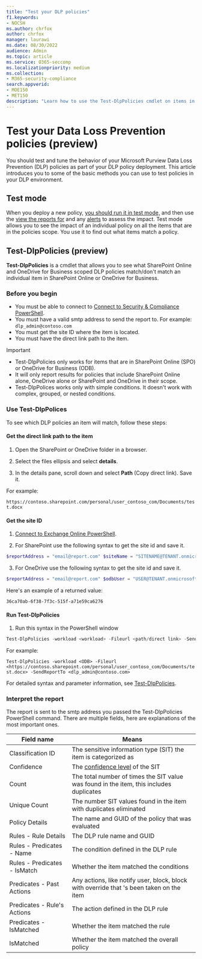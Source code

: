 ```yaml
---
title: "Test your DLP policies"
f1.keywords:
- NOCSH
ms.author: chrfox
author: chrfox
manager: laurawi
ms.date: 08/30/2022
audience: Admin
ms.topic: article
ms.service: O365-seccomp
ms.localizationpriority: medium
ms.collection:
- M365-security-compliance
search.appverid:
- MOE150
- MET150
description: "Learn how to use the Test-DlpPolicies cmdlet on items in SharePoint Online and OneDrive for Business to see which DLP policies are matched"
---
```


# Test your Data Loss Prevention policies (preview)
 
You should test and tune the behavior of your Microsoft Purview Data Loss Prevention (DLP) policies as part of your DLP policy deployment. This article introduces you to some of the basic methods you can use to test policies in your DLP environment.

## Test mode

When you deploy a new policy, [you should run it in test mode,](dlp-overview-plan-for-dlp.md#policy-deployment) and then use the [view the reports for](view-the-dlp-reports.md) and any [alerts](dlp-alerts-dashboard-learn.md) to assess the impact. Test mode allows you to see the impact of an individual policy on all the items that are in the policies scope. You use it to find out what items match a policy.

## Test-DlpPolicies (preview)

**Test-DlpPolicies** is a cmdlet that allows you to see what SharePoint Online and OneDrive for Business scoped DLP policies match/don't match an individual item in SharePoint Online or OneDrive for Business. 

### Before you begin

- You must be able to connect to [Connect to Security & Compliance PowerShell](/powershell/exchange/exchange-online-powershell).
- You must have a valid smtp address to send the report to. For example: `dlp_admin@contoso.com`
- You must get the site ID where the item is located.
- You must have the direct link path to the item.

> [!IMPORTANT]
>
> - Test-DlpPolicies only works for items that are in SharePoint Online (SPO) or OneDrive for Business (ODB).
> - It will only report results for policies that include SharePoint Online alone, OneDrive alone or SharePoint and OneDrive in their scope.
> - Test-DlpPolices works only with simple conditions. It doesn't work with complex, grouped, or nested conditions.

### Use Test-DlpPolices

To see which DLP policies an item will match, follow these steps:

#### Get the direct link path to the item

1. Open the SharePoint or OneDrive folder in a browser.

1. Select the files ellipsis and select **details**.

1. In the details pane, scroll down and select **Path** (Copy direct link). Save it.

For example:

`https://contoso.sharepoint.com/personal/user_contoso_com/Documents/test.docx`

#### Get the site ID

1. [Connect to Exchange Online PowerShell](/powershell/exchange/connect-to-exchange-online-powershell).

1. For SharePoint use the following syntax to get the site id and save it.

```powershell
$reportAddress = "email@report.com" $siteName = "SITENAME@TENANT.onmicrosoft.com" $filePath = "https://Contoso.sharepoint.com/sites/SOMESITENAME/Shared%20Documents/TESTFILE.pptx"  $r = Get-Mailbox -Identity $siteName -GroupMailbox $e = $r.EmailAddresses | Where-Object {$_ -like '*SPO*'} Test-DlpPolicies -SiteId $e.Substring(8,36) -FileUrl $filePath -Workload SPO -SendReportTo $reportAddress
```
3. For OneDrive use the following syntax to get the site id and save it.

```powershell
$reportAddress = "email@report.com" $odbUser = "USER@TENANT.onmicrosoft.com" $filePath = "https://contoso-my.sharepoint.com/personal/userid_contoso_onmicrosoft_com/Documents/TESTFILE.docx" $r = Get-Mailbox -Identity $odbUser $e = $r.EmailAddresses | Where-Object {$_ -like '*SPO*'} Test-DlpPolicies -SiteId $e.Substring(8,36) -FileUrl $filePath -Workload ODB -SendReportTo $reportAddress
```

Here's an example of a returned value:

`36ca70ab-6f38-7f3c-515f-a71e59ca6276`

#### Run Test-DlpPolicies

1. Run this syntax in the PowerShell window
 

```powershell
Test-DlpPolicies -workload <workload> -Fileurl <path/direct link> -SendReportTo <smtpaddress>
```

For example:

`Test-DlpPolicies -workload <ODB> -Fileurl <https://contoso.sharepoint.com/personal/user_contoso_com/Documents/test.docx> -SendReportTo <dlp_admin@contoso.com>`

For detailed syntax and parameter information, see [Test-DlpPolicies](/powershell/module/exchange/test-dlppolicies).


### Interpret the report

The report is sent to the smtp address you passed the Test-DlpPolicies PowerShell command. There are multiple fields, here are explanations of the most important ones.


|Field name  |Means  |
|---------|---------|
|Classification ID     |The sensitive information type (SIT) the item is categorized as         |
|Confidence     |The [confidence level](./sensitive-information-type-learn-about.md#more-on-confidence-levels) of the SIT         |
|Count     |The total number of times the SIT value was found in the item, this includes duplicates          |
|Unique Count     |The number SIT values found in the item with duplicates eliminated         |
|Policy Details     |The name and GUID of the policy that was evaluated         |
|Rules - Rule Details     |The DLP rule name and GUID        |
|Rules - Predicates - Name     |The condition defined in the DLP rule         |
|Rules - Predicates - IsMatch     | Whether the item matched the conditions        |
|Predicates - Past Actions    |Any actions, like notify user, block, block with override that 's been taken on the item         |
|Predicates - Rule's Actions     |The action defined in the DLP rule         |
|Predicates - IsMatched     | Whether the item matched the rule        |
|IsMatched     |Whether the item matched the overall policy         |
